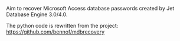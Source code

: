 Aim to recover Microsoft Access database passwords created by Jet Database Engine 3.0/4.0.

The python code is rewritten from the project: https://github.com/bennof/mdbrecovery
